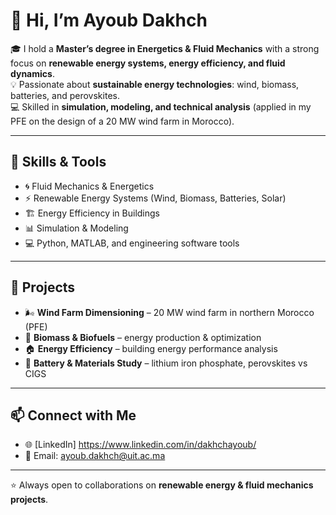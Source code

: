 # 👋 Hi, I’m Ayoub Dakhch  

🎓 I hold a **Master’s degree in Energetics & Fluid Mechanics** with a strong focus on **renewable energy systems, energy efficiency, and fluid dynamics**.  
💡 Passionate about **sustainable energy technologies**: wind, biomass, batteries, and perovskites.  
💻 Skilled in **simulation, modeling, and technical analysis** (applied in my PFE on the design of a 20 MW wind farm in Morocco).  

---
## 🔧 Skills & Tools  
- 🌀 Fluid Mechanics & Energetics  
- ⚡ Renewable Energy Systems (Wind, Biomass, Batteries, Solar)  
- 🏗️ Energy Efficiency in Buildings  
- 📊 Simulation & Modeling  
- 💻 Python, MATLAB, and engineering software tools
  
---
## 📂 Projects  
- 🌬️ **Wind Farm Dimensioning** – 20 MW wind farm in northern Morocco (PFE)  
- 🌱 **Biomass & Biofuels** – energy production & optimization  
- 🏠 **Energy Efficiency** – building energy performance analysis  
- 🔋 **Battery & Materials Study** – lithium iron phosphate, perovskites vs CIGS
  
---

## 📫 Connect with Me  
- 🌐 [LinkedIn] https://www.linkedin.com/in/dakhchayoub/  
- 📧 Email: ayoub.dakhch@uit.ac.ma

---
⭐ Always open to collaborations on **renewable energy & fluid mechanics projects**.  
